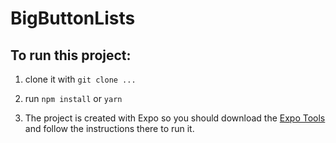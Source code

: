 # BigButtonLists

## To run this project:

1. clone it with `git clone ...`

2. run `npm install` or `yarn`

3.  The project is created with Expo so you should download the [Expo Tools](https://expo.io/tools)
    and follow the instructions there to run it.
